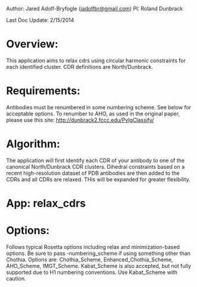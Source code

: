 Author: Jared Adolf-Bryfogle (jadolfbr@gmail.com)
PI: Roland Dunbrack

Last Doc Update: 2/15/2014

# Overview:
This application aims to relax cdrs using circular harmonic constraints for each identified cluster.  CDR definitions are North/Dunbrack.

# Requirements:
Antibodies must be renumbered in some numbering scheme.  See below for acceptable options.  To renumber to AHO, as used in the original paper, please use this site: http://dunbrack2.fccc.edu/PyIgClassify/

# Algorithm:
The application will first identify each CDR of your antibody to one of the canonical North/Dunbrack CDR clusters.  Dihedral constraints based on a recent high-resolution dataset of PDB antibodies are then added to the CDRs and all CDRs are relaxed.  THis will be expanded for greater flexibility.

# App: relax_cdrs

# Options:
Follows typical Rosetta options including relax and minimization-based options.  Be sure to pass -numbering_scheme if using something other than Chothia.  Options are: Chothia_Scheme, Enhanced_Chothia_Scheme, AHO_Scheme, IMGT_Scheme. Kabat_Scheme is also accepted, but not fully supported due to H1 numbering conventions.  Use Kabat_Scheme with caution.